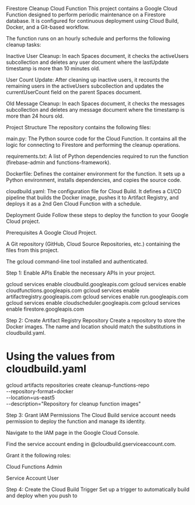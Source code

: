Firestore Cleanup Cloud Function
This project contains a Google Cloud Function designed to perform periodic maintenance on a Firestore database. It is configured for continuous deployment using Cloud Build, Docker, and a Git-based workflow.

The function runs on an hourly schedule and performs the following cleanup tasks:

Inactive User Cleanup: In each Spaces document, it checks the activeUsers subcollection and deletes any user document where the lastUpdate timestamp is more than 10 minutes old.

User Count Update: After cleaning up inactive users, it recounts the remaining users in the activeUsers subcollection and updates the currentUserCount field on the parent Spaces document.

Old Message Cleanup: In each Spaces document, it checks the messages subcollection and deletes any message document where the timestamp is more than 24 hours old.

Project Structure
The repository contains the following files:

main.py: The Python source code for the Cloud Function. It contains all the logic for connecting to Firestore and performing the cleanup operations.

requirements.txt: A list of Python dependencies required to run the function (firebase-admin and functions-framework).

Dockerfile: Defines the container environment for the function.  It sets up a Python environment, installs dependencies, and copies the source code.

cloudbuild.yaml: The configuration file for Cloud Build. It defines a CI/CD pipeline that builds the Docker image, pushes it to Artifact Registry, and deploys it as a 2nd Gen Cloud Function with a schedule.

Deployment Guide
Follow these steps to deploy the function to your Google Cloud project.

Prerequisites
A Google Cloud Project.

A Git repository (GitHub, Cloud Source Repositories, etc.) containing the files from this project.

The gcloud command-line tool installed and authenticated.

Step 1: Enable APIs
Enable the necessary APIs in your project.

gcloud services enable cloudbuild.googleapis.com
gcloud services enable cloudfunctions.googleapis.com
gcloud services enable artifactregistry.googleapis.com
gcloud services enable run.googleapis.com
gcloud services enable cloudscheduler.googleapis.com
gcloud services enable firestore.googleapis.com

Step 2: Create Artifact Registry Repository
Create a repository to store the Docker images. The name and location should match the substitutions in cloudbuild.yaml.

# Using the values from cloudbuild.yaml
gcloud artifacts repositories create cleanup-functions-repo \
    --repository-format=docker \
    --location=us-east5 \
    --description="Repository for cleanup function images"

Step 3: Grant IAM Permissions
The Cloud Build service account needs permission to deploy the function and manage its identity.

Navigate to the IAM page in the Google Cloud Console.

Find the service account ending in @cloudbuild.gserviceaccount.com.

Grant it the following roles:

Cloud Functions Admin

Service Account User

Step 4: Create the Cloud Build Trigger
Set up a trigger to automatically build and deploy when you push to

